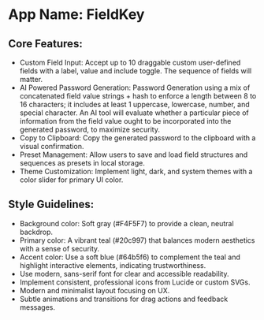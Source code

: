 # **App Name**: FieldKey

## Core Features:

- Custom Field Input: Accept up to 10 draggable custom user-defined fields with a label, value and include toggle. The sequence of fields will matter.
- AI Powered Password Generation: Password Generation using a mix of concatenated field value strings + hash to enforce a length between 8 to 16 characters; it includes at least 1 uppercase, lowercase, number, and special character.  An AI tool will evaluate whether a particular piece of information from the field value ought to be incorporated into the generated password, to maximize security.
- Copy to Clipboard: Copy the generated password to the clipboard with a visual confirmation.
- Preset Management: Allow users to save and load field structures and sequences as presets in local storage.
- Theme Customization: Implement light, dark, and system themes with a color slider for primary UI color.

## Style Guidelines:

- Background color: Soft gray (#F4F5F7) to provide a clean, neutral backdrop.
- Primary color: A vibrant teal (#20c997) that balances modern aesthetics with a sense of security.
- Accent color: Use a soft blue (#64b5f6) to complement the teal and highlight interactive elements, indicating trustworthiness.
- Use modern, sans-serif font for clear and accessible readability.
- Implement consistent, professional icons from Lucide or custom SVGs.
- Modern and minimalist layout focusing on UX.
- Subtle animations and transitions for drag actions and feedback messages.